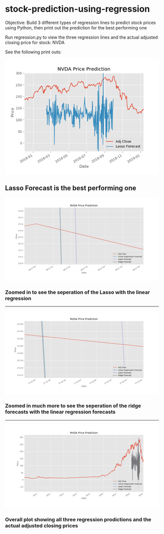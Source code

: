 # stock-prediction-using-regression

Objective: Build 3 different types of regression lines to predict stock prices using Python, then print out the prediction for the best performing one

Run regression.py to view the three regression lines and the actual adjusted closing price for stock: NVDA

See the following print outs:

<img src='https://github.com/gitadev/stock-prediction-using-regression/blob/master/nvda-forcast-lasso-best.png' />

<h2>Lasso Forecast is the best performing one</h2>

<img src='https://github.com/gitadev/stock-prediction-using-regression/blob/master/nvda-forcast-zoom1.png' />

<h3>Zoomed in to see the seperation of the Lasso with the linear regression</h3>
<hr></hr>

<img src='https://github.com/gitadev/stock-prediction-using-regression/blob/master/nvda-forcast-zoom2.png' />

<h3>Zoomed in much more to see the seperation of the ridge forecasts with the linear regression forecasts</h3>
<hr></hr>

<img src='https://github.com/gitadev/stock-prediction-using-regression/blob/master/nvda-forcast-big.png' />

<h3>Overall plot showing all three regression prodictions and the actual adjusted closing prices</h3>
